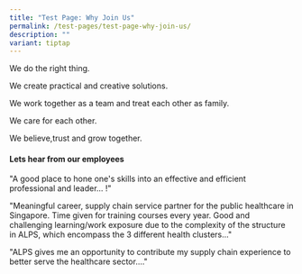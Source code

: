 ```yaml
---
title: "Test Page: Why Join Us"
permalink: /test-pages/test-page-why-join-us/
description: ""
variant: tiptap
---
```

We do the right thing.

We create practical and creative solutions.

We work together as a team and treat each other as family.

We care for each other.

We believe,trust and grow together.



#### Lets hear from our employees

"A good place to hone one's skills into an effective and efficient professional and leader... !"


"Meaningful career, supply chain service partner for the public healthcare in Singapore. Time given for training courses every year. Good and challenging learning/work exposure due to the complexity of the structure in ALPS, which encompass the 3 different health clusters..."

"ALPS gives me an opportunity to contribute my supply chain experience to better serve the healthcare sector...."